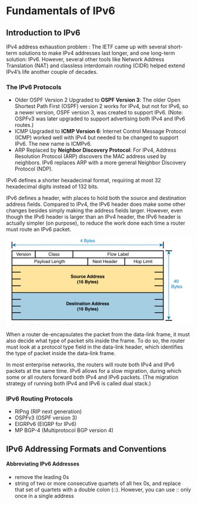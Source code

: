 # Fundamentals of IPv6
## Introduction to IPv6
IPv4 address exhaustion problem : The IETF came up with several short-term solutions to make IPv4 addresses last longer, and one long-term solution: IPv6. However, several other tools like Network Address Translation (NAT) and classless interdomain routing (CIDR) helped extend IPv4’s life another couple of decades.

### The IPv6 Protocols
- Older OSPF Version 2 Upgraded to <b>OSPF Version 3</b>: The older Open Shortest Path First (OSPF) version 2 works for IPv4, but not for IPv6, so a newer version, OSPF version 3, was created to support IPv6. (Note: OSPFv3 was later upgraded to support advertising both IPv4 and IPv6 routes.) 
- ICMP Upgraded to <b>ICMP Version 6</b>: Internet Control Message Protocol (ICMP) worked well with IPv4 but needed to be changed to support IPv6. The new name is ICMPv6. 
- ARP Replaced by <b>Neighbor Discovery Protocol</b>: For IPv4, Address Resolution Protocol (ARP) discovers the MAC address used by neighbors. IPv6 replaces ARP with a more general Neighbor Discovery Protocol (NDP).

IPv6 defines a shorter hexadecimal format, requiring at most 32 hexadecimal digits instead of 132 bits. 

IPv6 defines a header, with places to hold both the source and destination address fields. Compared to IPv4, the IPv6 header does make some other changes besides simply making the address fields larger. However, even though the IPv6 header is larger than an IPv4 header, the IPv6 header is actually simpler (on purpose), to reduce the work done each time a router must route an IPv6 packet. 

![IPv6 Header](images/1.22.1.png)

When a router de-encapsulates the packet from the data-link frame, it must also decide what type of packet sits inside the frame. To do so, the router must look at a protocol type field in the data-link header, which identifies the type of packet inside the data-link frame. 

In most enterprise networks, the routers will route both IPv4 and IPv6 packets at the same time. IPv6 allows for a slow migration, during which some or all routers forward both IPv4 and IPv6 packets. (The migration strategy of running both IPv4 and IPv6 is called dual stack.) 

### IPv6 Routing Protocols
- RIPng (RIP next generation)
- OSPFv3 (OSPF version 3)
- EIGRPv6 (EIGRP for IPv6)
- MP BGP-4 (Multiprotocol BGP version 4)

## IPv6 Addressing Formats and Conventions

#### Abbreviating IPv6 Addresses
- remove the leading 0s
- string of two or more consecutive quartets of all hex 0s, and replace that set of quartets with a double colon (::). However, you can use :: only once in a single address 